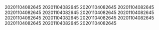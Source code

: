 20201104082645
20201104082645
20201104082645
20201104082645
20201104082645
20201104082645
20201104082645
20201104082645
20201104082645
20201104082645
20201104082645
20201104082645
20201104082645
20201104082645
20201104082645

